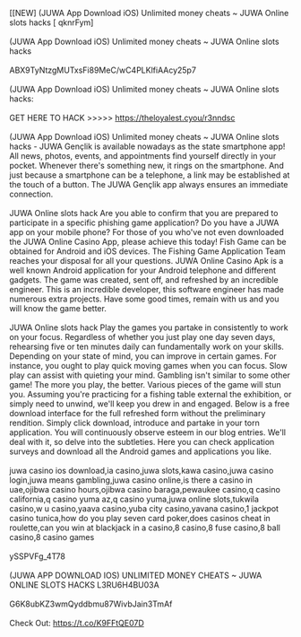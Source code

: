 [[NEW] (JUWA App Download iOS) Unlimited money cheats ~ JUWA Online slots hacks [ qknrFym]
<br>
<br>(JUWA App Download iOS) Unlimited money cheats ~ JUWA Online slots hacks
<br>
<br>ABX9TyNtzgMUTxsFi89MeC/wC4PLKlfiAAcy25p7
<br>
<br>(JUWA App Download iOS) Unlimited money cheats ~ JUWA Online slots hacks:
<br>
<br>GET HERE TO HACK >>>>> https://theloyalest.cyou/r3nndsc
<br>
<br>(JUWA App Download iOS) Unlimited money cheats ~ JUWA Online slots hacks - JUWA Gençlik is available nowadays as the state smartphone app! All news, photos, events, and appointments find yourself directly in your pocket. Whenever there's something new, it rings on the smartphone. And just because a smartphone can be a telephone, a link may be established at the touch of a button. The JUWA Gençlik app always ensures an immediate connection. 
<br>
<br>JUWA Online slots hack Are you able to confirm that you are prepared to participate in a specific phishing game application? Do you have a JUWA app on your mobile phone? For those of you who've not even downloaded the JUWA Online Casino App, please achieve this today! Fish Game can be obtained for Android and iOS devices. The Fishing Game Application Team reaches your disposal for all your questions. JUWA Online Casino Apk is a well known Android application for your Android telephone and different gadgets. The game was created, sent off, and refreshed by an incredible engineer. This is an incredible developer, this software engineer has made numerous extra projects. Have some good times, remain with us and you will know the game better. 
<br>
<br>JUWA Online slots hack Play the games you partake in consistently to work on your focus. Regardless of whether you just play one day seven days, rehearsing five or ten minutes daily can fundamentally work on your skills. Depending on your state of mind, you can improve in certain games. For instance, you ought to play quick moving games when you can focus. Slow play can assist with quieting your mind. Gambling isn't similar to some other game! The more you play, the better. Various pieces of the game will stun you. Assuming you're practicing for a fishing table external the exhibition, or simply need to unwind, we'll keep you drew in and engaged. Below is a free download interface for the full refreshed form without the preliminary rendition. Simply click download, introduce and partake in your torn application. You will continuously observe esteem in our blog entries. We'll deal with it, so delve into the subtleties. Here you can check application surveys and download all the Android games and applications you like. 
<br>
<br>juwa casino ios download,ia casino,juwa slots,kawa casino,juwa casino login,juwa means gambling,juwa casino online,is there a casino in uae,ojibwa casino hours,ojibwa casino baraga,pewaukee casino,q casino california,q casino yuma az,q casino yuma,juwa online slots,tukwila casino,w u casino,yaava casino,yuba city casino,yavana casino,1 jackpot casino tunica,how do you play seven card poker,does casinos cheat in roulette,can you win at blackjack in a casino,8 casino,8 fuse casino,8 ball casino,8 casino games
<br>
<br>ySSPVFg_4T78
<br>
<br>(JUWA APP DOWNLOAD IOS) UNLIMITED MONEY CHEATS ~ JUWA ONLINE SLOTS HACKS L3RU6H4BU03A
<br>
<br>G6K8ubKZ3wmQyddbmu87WivbJain3TmAf
<br>
<br>Check Out: https://t.co/K9FFtQE07D
<br>
